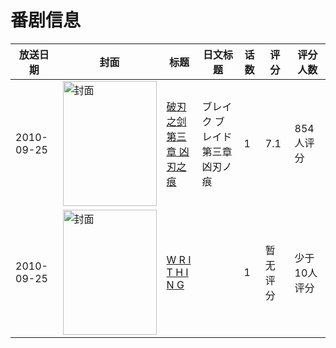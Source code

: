 # 番剧信息

|放送日期|封面|标题|日文标题|话数|评分|评分人数|
|---|---|---|---|---|---|---|
|2010-09-25|<img src="https://lain.bgm.tv/pic/cover/c/10/78/7666_44JtQ.jpg" alt="封面" style="width:150px;height:200px;object-fit:cover;">|[破刃之剑 第三章 凶刃之痕](https://bangumi.tv/subject/7666)|ブレイク ブレイド 第三章 凶刃ノ痕|1|7.1|854人评分|
|2010-09-25|<img src="https://bangumi.tv/img/no_icon_subject.png" alt="封面" style="width:150px;height:200px;object-fit:cover;">|[W R I T H I N G](https://bangumi.tv/subject/279284)||1|暂无评分|少于10人评分|
